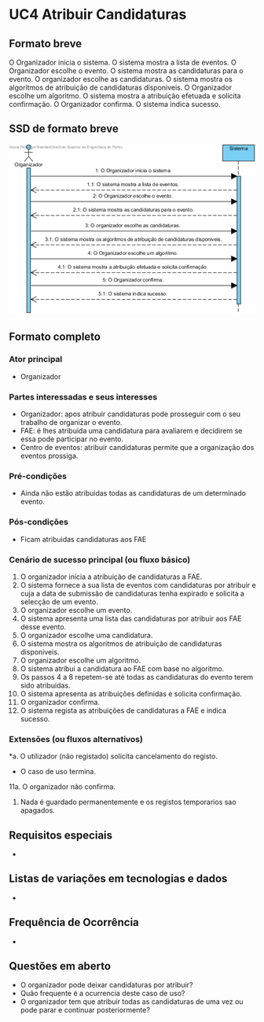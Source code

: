 # UC4 Atribuir Candidaturas
## Formato breve
O Organizador inicia o sistema.
O sistema mostra a lista de eventos.
O Organizador escolhe o evento.
O sistema mostra as candidaturas para o evento.
O organizador escolhe as candidaturas.
O sistema mostra os algoritmos de atribuição de candidaturas disponiveis.
O Organizador escolhe um algoritmo.
O sistema mostra a atribuição efetuada e solicita confirmação.
O Organizador confirma.
O sistema indica sucesso.

## SSD de formato breve
![SSD_UC4.png](../../Imagens/SSD_UC4.png)
## Formato completo

### Ator principal
* Organizador

### Partes interessadas e seus interesses
+ Organizador: apos atribuir candidaturas pode prosseguir com o seu trabalho de organizar o evento.
+ FAE: é lhes atribuida uma candidatura para avaliarem e decidirem se essa pode participar no evento.
+ Centro de eventos: atribuir candidaturas permite que a organização dos eventos prossiga.

### Pré-condições
+ Ainda não estão atribuidas todas as candidaturas de um determinado evento.

### Pós-condições
+ Ficam atribuidas candidaturas aos FAE

### Cenário de sucesso principal (ou fluxo básico)
1. O organizador inicia a atribuição de candidaturas a FAE.
2. O sistema fornece a sua lista de eventos com candidaturas por atribuir e cuja a data de submissão de candidaturas tenha expirado e solicita a selecção de um evento.
3. O organizador escolhe um evento.
4. O sistema apresenta uma lista das candidaturas por atribuir aos FAE desse evento.
5. O organizador escolhe uma candidatura.
6. O sistema mostra os algoritmos de atribuição de candidaturas disponiveis.
7. O organizador escolhe um algoritmo.
8. O sistema atribui a candidatura ao FAE com base no algoritmo.
9. Os passos 4 a 8 repetem-se até todas as candidaturas do evento terem sido atribuidas.
10. O sistema apresenta as atribuições definidas e solicita confirmação.
11. O organizador confirma.
12. O sistema regista as atribuições de candidaturas a FAE e indica sucesso.

### Extensões (ou fluxos alternativos)
\*a. O utilizador (não registado) solicita cancelamento do registo.

+ O caso de uso termina.

11a. O organizador não confirma.
1. Nada é guardado permanentemente e os registos temporarios sao apagados.
## Requisitos especiais
*
## Listas de variações em tecnologias e dados
*
## Frequência de Ocorrência
*
## Questões em aberto
+ O organizador pode deixar candidaturas por atribuir?
+ Quão frequente é a ocurrencia deste caso de uso?
+ O organizador tem que atribuir todas as candidaturas de uma vez ou pode parar e continuar posteriormente?
